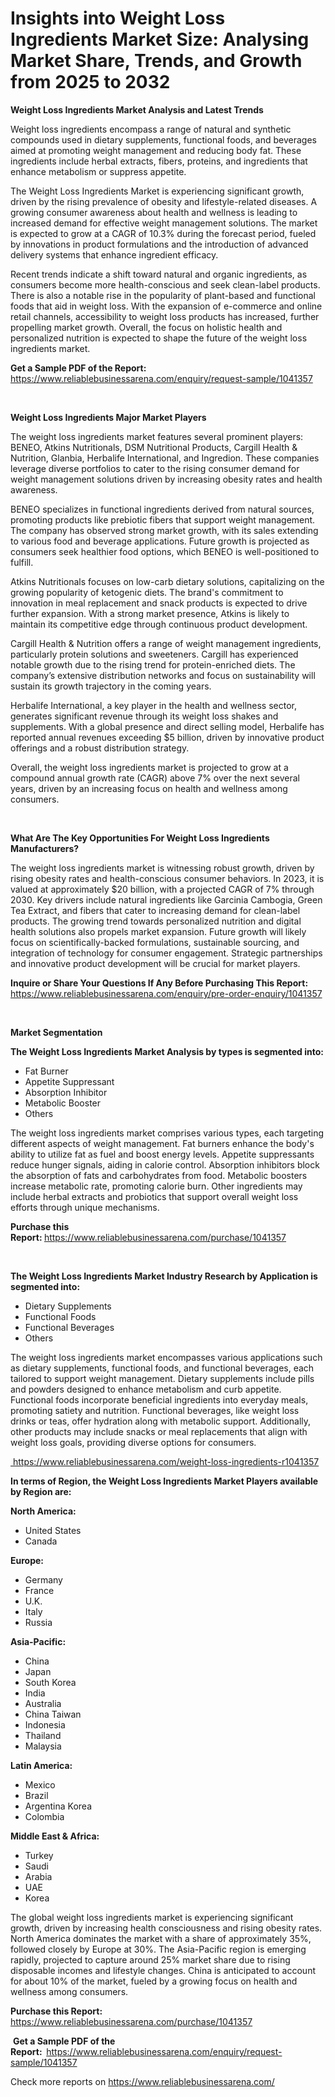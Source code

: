 <p><h1>Insights into Weight Loss Ingredients Market Size: Analysing Market Share, Trends, and Growth from 2025 to 2032</h1></p><p><strong>Weight Loss Ingredients Market Analysis and Latest Trends</strong></p>
<p><p>Weight loss ingredients encompass a range of natural and synthetic compounds used in dietary supplements, functional foods, and beverages aimed at promoting weight management and reducing body fat. These ingredients include herbal extracts, fibers, proteins, and ingredients that enhance metabolism or suppress appetite.</p><p>The Weight Loss Ingredients Market is experiencing significant growth, driven by the rising prevalence of obesity and lifestyle-related diseases. A growing consumer awareness about health and wellness is leading to increased demand for effective weight management solutions. The market is expected to grow at a CAGR of 10.3% during the forecast period, fueled by innovations in product formulations and the introduction of advanced delivery systems that enhance ingredient efficacy.</p><p>Recent trends indicate a shift toward natural and organic ingredients, as consumers become more health-conscious and seek clean-label products. There is also a notable rise in the popularity of plant-based and functional foods that aid in weight loss. With the expansion of e-commerce and online retail channels, accessibility to weight loss products has increased, further propelling market growth. Overall, the focus on holistic health and personalized nutrition is expected to shape the future of the weight loss ingredients market.</p></p>
<p><strong>Get a Sample PDF of the Report:&nbsp;</strong> <a href="https://www.reliablebusinessarena.com/enquiry/request-sample/1041357?utm_campaign=2259&utm_medium=2&utm_source=Github&utm_content=ia&utm_term=14022025&utm_id=weight-loss-ingredients">https://www.reliablebusinessarena.com/enquiry/request-sample/1041357</a></p>
<p>&nbsp;</p>
<p><strong>Weight Loss Ingredients Major Market Players</strong></p>
<p><p>The weight loss ingredients market features several prominent players: BENEO, Atkins Nutritionals, DSM Nutritional Products, Cargill Health & Nutrition, Glanbia, Herbalife International, and Ingredion. These companies leverage diverse portfolios to cater to the rising consumer demand for weight management solutions driven by increasing obesity rates and health awareness.</p><p>BENEO specializes in functional ingredients derived from natural sources, promoting products like prebiotic fibers that support weight management. The company has observed strong market growth, with its sales extending to various food and beverage applications. Future growth is projected as consumers seek healthier food options, which BENEO is well-positioned to fulfill.</p><p>Atkins Nutritionals focuses on low-carb dietary solutions, capitalizing on the growing popularity of ketogenic diets. The brand's commitment to innovation in meal replacement and snack products is expected to drive further expansion. With a strong market presence, Atkins is likely to maintain its competitive edge through continuous product development.</p><p>Cargill Health & Nutrition offers a range of weight management ingredients, particularly protein solutions and sweeteners. Cargill has experienced notable growth due to the rising trend for protein-enriched diets. The company’s extensive distribution networks and focus on sustainability will sustain its growth trajectory in the coming years.</p><p>Herbalife International, a key player in the health and wellness sector, generates significant revenue through its weight loss shakes and supplements. With a global presence and direct selling model, Herbalife has reported annual revenues exceeding $5 billion, driven by innovative product offerings and a robust distribution strategy.</p><p>Overall, the weight loss ingredients market is projected to grow at a compound annual growth rate (CAGR) above 7% over the next several years, driven by an increasing focus on health and wellness among consumers.</p></p>
<p>&nbsp;</p>
<p><strong>What Are The Key Opportunities For Weight Loss Ingredients Manufacturers?</strong></p>
<p><p>The weight loss ingredients market is witnessing robust growth, driven by rising obesity rates and health-conscious consumer behaviors. In 2023, it is valued at approximately $20 billion, with a projected CAGR of 7% through 2030. Key drivers include natural ingredients like Garcinia Cambogia, Green Tea Extract, and fibers that cater to increasing demand for clean-label products. The growing trend towards personalized nutrition and digital health solutions also propels market expansion. Future growth will likely focus on scientifically-backed formulations, sustainable sourcing, and integration of technology for consumer engagement. Strategic partnerships and innovative product development will be crucial for market players.</p></p>
<p><strong>Inquire or Share Your Questions If Any Before Purchasing This Report:</strong> <a href="https://www.reliablebusinessarena.com/enquiry/pre-order-enquiry/1041357?utm_campaign=2259&utm_medium=2&utm_source=Github&utm_content=ia&utm_term=14022025&utm_id=weight-loss-ingredients">https://www.reliablebusinessarena.com/enquiry/pre-order-enquiry/1041357</a></p>
<p>&nbsp;</p>
<p><strong>Market Segmentation</strong></p>
<p><strong>The Weight Loss Ingredients Market Analysis by types is segmented into:</strong></p>
<p><ul><li>Fat Burner</li><li>Appetite Suppressant</li><li>Absorption Inhibitor</li><li>Metabolic Booster</li><li>Others</li></ul></p>
<p><p>The weight loss ingredients market comprises various types, each targeting different aspects of weight management. Fat burners enhance the body's ability to utilize fat as fuel and boost energy levels. Appetite suppressants reduce hunger signals, aiding in calorie control. Absorption inhibitors block the absorption of fats and carbohydrates from food. Metabolic boosters increase metabolic rate, promoting calorie burn. Other ingredients may include herbal extracts and probiotics that support overall weight loss efforts through unique mechanisms.</p></p>
<p><strong>Purchase this Report:&nbsp;</strong><a href="https://www.reliablebusinessarena.com/purchase/1041357?utm_campaign=2259&utm_medium=2&utm_source=Github&utm_content=ia&utm_term=14022025&utm_id=weight-loss-ingredients">https://www.reliablebusinessarena.com/purchase/1041357</a></p>
<p>&nbsp;</p>
<p><strong>The Weight Loss Ingredients Market Industry Research by Application is segmented into:</strong></p>
<p><ul><li>Dietary Supplements</li><li>Functional Foods</li><li>Functional Beverages</li><li>Others</li></ul></p>
<p><p>The weight loss ingredients market encompasses various applications such as dietary supplements, functional foods, and functional beverages, each tailored to support weight management. Dietary supplements include pills and powders designed to enhance metabolism and curb appetite. Functional foods incorporate beneficial ingredients into everyday meals, promoting satiety and nutrition. Functional beverages, like weight loss drinks or teas, offer hydration along with metabolic support. Additionally, other products may include snacks or meal replacements that align with weight loss goals, providing diverse options for consumers.</p></p>
<p><a href="https://www.reliablebusinessarena.com/weight-loss-ingredients-r1041357?utm_campaign=2259&utm_medium=2&utm_source=Github&utm_content=ia&utm_term=14022025&utm_id=weight-loss-ingredients">&nbsp;https://www.reliablebusinessarena.com/weight-loss-ingredients-r1041357</a></p>
<p><strong>In terms of Region, the Weight Loss Ingredients Market Players available by Region are:</strong></p>
<p>
    <p> <strong> North America: </strong>
        <ul>
            <li>United States</li>
            <li>Canada</li>
        </ul>
        </p> 
    <p> <strong> Europe: </strong>
        <ul>
            <li>Germany</li>
            <li>France</li>
            <li>U.K.</li>
            <li>Italy</li>
            <li>Russia</li>
        </ul>
        </p> 
    <p> <strong> Asia-Pacific: </strong>
        <ul>
            <li>China</li>
            <li>Japan</li>
            <li>South Korea</li>
            <li>India</li>
            <li>Australia</li>
            <li>China Taiwan</li>
            <li>Indonesia</li>
            <li>Thailand</li>
            <li>Malaysia</li>
        </ul>
        </p> 
    <p> <strong> Latin America: </strong>
        <ul>
            <li>Mexico</li>
            <li>Brazil</li>
            <li>Argentina Korea</li>
            <li>Colombia</li>
        </ul>
        </p> 
    <p> <strong> Middle East & Africa: </strong>
        <ul>
            <li>Turkey</li>
            <li>Saudi</li>
            <li>Arabia</li>
            <li>UAE</li>
            <li>Korea</li>
        </ul>
    </p>
    </p>
<p><p>The global weight loss ingredients market is experiencing significant growth, driven by increasing health consciousness and rising obesity rates. North America dominates the market with a share of approximately 35%, followed closely by Europe at 30%. The Asia-Pacific region is emerging rapidly, projected to capture around 25% market share due to rising disposable incomes and lifestyle changes. China is anticipated to account for about 10% of the market, fueled by a growing focus on health and wellness among consumers.</p></p>
<p><strong>Purchase this Report: </strong><a href="https://www.reliablebusinessarena.com/purchase/1041357?utm_campaign=2259&utm_medium=2&utm_source=Github&utm_content=ia&utm_term=14022025&utm_id=weight-loss-ingredients">https://www.reliablebusinessarena.com/purchase/1041357</a></p>
<p>&nbsp;<strong>Get a Sample PDF of the Report:&nbsp;&nbsp;</strong><a href="https://www.reliablebusinessarena.com/enquiry/request-sample/1041357?utm_campaign=2259&utm_medium=2&utm_source=Github&utm_content=ia&utm_term=14022025&utm_id=weight-loss-ingredients">https://www.reliablebusinessarena.com/enquiry/request-sample/1041357</a></p>
<p><strong></strong></p>
<p>Check more reports on <a href="https://www.reliablebusinessarena.com/?utm_campaign=2259&utm_medium=2&utm_source=Github&utm_content=ia&utm_term=14022025&utm_id=weight-loss-ingredients">https://www.reliablebusinessarena.com/</a></p>
